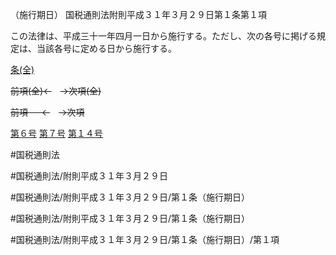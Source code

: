 （施行期日）
国税通則法附則平成３１年３月２９日第１条第１項

この法律は、平成三十一年四月一日から施行する。ただし、次の各号に掲げる規定は、当該各号に定める日から施行する。

[条(全)](国税通則法＿＿＿＿附則平成３１年３月２９日第１条_.md)

~~前項(全)←~~　~~→次項(全)~~

~~前項 　 ←~~　~~→次項~~

[第６号](国税通則法＿＿＿＿附則平成３１年３月２９日第１条第１項第６号.md)  [第７号](国税通則法＿＿＿＿附則平成３１年３月２９日第１条第１項第７号.md)  [第１４号](国税通則法＿＿＿＿附則平成３１年３月２９日第１条第１項第１４号.md)  

#国税通則法

#国税通則法/附則平成３１年３月２９日

#国税通則法/附則平成３１年３月２９日/第１条（施行期日）

#国税通則法/附則平成３１年３月２９日/第１条（施行期日）

#国税通則法/附則平成３１年３月２９日/第１条（施行期日）/第１項

